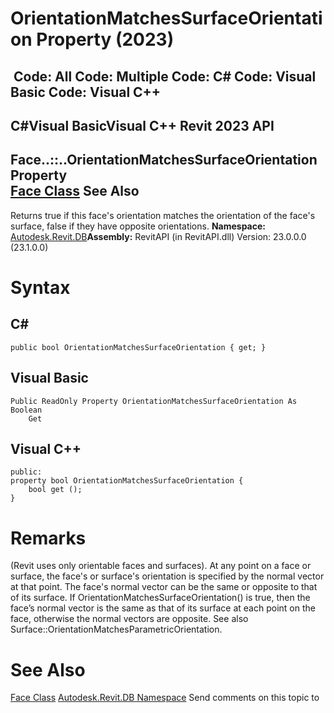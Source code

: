 # OrientationMatchesSurfaceOrientation Property (2023)

﻿
 Code: All Code: Multiple Code: C# Code: Visual Basic Code: Visual C++   
---  
C#Visual BasicVisual C++
Revit 2023 API  
---  
Face..::..OrientationMatchesSurfaceOrientation Property   
[Face Class](e32b3b1f-66fc-57cb-6e1c-aa81d1bf3e63.md "Face Class") See Also  
---  
Returns true if this face's orientation matches the orientation of the face's surface, false if they have opposite orientations. 
**Namespace:** [Autodesk.Revit.DB](87546ba7-461b-c646-cbb1-2cb8f5bff8b2.md "Autodesk.Revit.DB Namespace")**Assembly:** RevitAPI (in RevitAPI.dll) Version: 23.0.0.0 (23.1.0.0)
# Syntax
C#  
---  
```text
public bool OrientationMatchesSurfaceOrientation { get; }
```
  
Visual Basic  
---  
```text
Public ReadOnly Property OrientationMatchesSurfaceOrientation As Boolean
	Get
```
  
Visual C++  
---  
```text
public:
property bool OrientationMatchesSurfaceOrientation {
	bool get ();
}
```
  
# Remarks
(Revit uses only orientable faces and surfaces). At any point on a face or surface, the face's or surface's orientation is specified by the normal vector at that point. The face's normal vector can be the same or opposite to that of its surface. If OrientationMatchesSurfaceOrientation() is true, then the face’s normal vector is the same as that of its surface at each point on the face, otherwise the normal vectors are opposite. See also Surface::OrientationMatchesParametricOrientation. 
# See Also
[Face Class](e32b3b1f-66fc-57cb-6e1c-aa81d1bf3e63.md "Face Class")
[Autodesk.Revit.DB Namespace](87546ba7-461b-c646-cbb1-2cb8f5bff8b2.md "Autodesk.Revit.DB Namespace")
Send comments on this topic to 